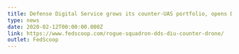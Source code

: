 ```yaml
---
title: Defense Digital Service grows its counter-UAS portfolio, opens DDS West
type: news
date: 2020-02-12T00:00:00.000Z
link: https://www.fedscoop.com/rogue-squadron-dds-diu-counter-drone/
outlet: FedScoop
---
```

